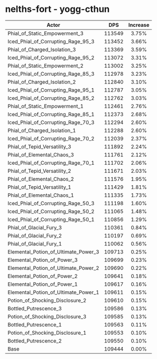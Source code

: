 # nelths-fort - yogg-cthun
| Actor | DPS | Increase |
|---|:---:|:---:|
|Phial_of_Static_Empowerment_3|113549|3.75%|
|Iced_Phial_of_Corrupting_Rage_95_3|113452|3.66%|
|Phial_of_Charged_Isolation_3|113369|3.59%|
|Iced_Phial_of_Corrupting_Rage_95_2|113072|3.31%|
|Phial_of_Static_Empowerment_2|113002|3.25%|
|Iced_Phial_of_Corrupting_Rage_85_3|112978|3.23%|
|Phial_of_Charged_Isolation_2|112840|3.10%|
|Iced_Phial_of_Corrupting_Rage_95_1|112787|3.05%|
|Iced_Phial_of_Corrupting_Rage_85_2|112762|3.03%|
|Phial_of_Static_Empowerment_1|112461|2.76%|
|Iced_Phial_of_Corrupting_Rage_85_1|112373|2.68%|
|Iced_Phial_of_Corrupting_Rage_70_3|112294|2.60%|
|Phial_of_Charged_Isolation_1|112288|2.60%|
|Iced_Phial_of_Corrupting_Rage_70_2|112039|2.37%|
|Phial_of_Tepid_Versatility_3|111892|2.24%|
|Phial_of_Elemental_Chaos_3|111761|2.12%|
|Iced_Phial_of_Corrupting_Rage_70_1|111702|2.06%|
|Phial_of_Tepid_Versatility_2|111671|2.03%|
|Phial_of_Elemental_Chaos_2|111576|1.95%|
|Phial_of_Tepid_Versatility_1|111429|1.81%|
|Phial_of_Elemental_Chaos_1|111335|1.73%|
|Iced_Phial_of_Corrupting_Rage_50_3|111198|1.60%|
|Iced_Phial_of_Corrupting_Rage_50_2|111065|1.48%|
|Iced_Phial_of_Corrupting_Rage_50_1|110856|1.29%|
|Phial_of_Glacial_Fury_3|110361|0.84%|
|Phial_of_Glacial_Fury_2|110197|0.69%|
|Phial_of_Glacial_Fury_1|110062|0.56%|
|Elemental_Potion_of_Ultimate_Power_3|109713|0.25%|
|Elemental_Potion_of_Power_3|109699|0.23%|
|Elemental_Potion_of_Ultimate_Power_2|109690|0.22%|
|Elemental_Potion_of_Power_2|109641|0.18%|
|Elemental_Potion_of_Power_1|109617|0.16%|
|Elemental_Potion_of_Ultimate_Power_1|109611|0.15%|
|Potion_of_Shocking_Disclosure_2|109610|0.15%|
|Bottled_Putrescence_3|109586|0.13%|
|Potion_of_Shocking_Disclosure_3|109585|0.13%|
|Bottled_Putrescence_1|109563|0.11%|
|Potion_of_Shocking_Disclosure_1|109553|0.10%|
|Bottled_Putrescence_2|109550|0.10%|
|Base|109444|0.00%|
